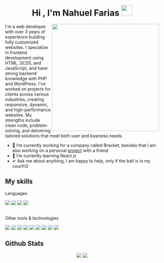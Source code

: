 <h1 align="center"><b>Hi , I'm Nahuel Farias </b><img src="https://media.giphy.com/media/hvRJCLFzcasrR4ia7z/giphy.gif" width="35"></h1>

<!--
**nahuelfariasc/nahuelfariasc** is a ✨ _special_ ✨ repository because its `README.md` (this file) appears on your GitHub profile.
-->

<img align="right" width=350px src="https://camo.githubusercontent.com/2a85a3fe4bc2747c3d6114596fbecf23279aacbc4ad08977c7e2e5ab86d2691d/68747470733a2f2f63646e2e6472696262626c652e636f6d2f75736572732f313237373331322f73637265656e73686f74732f31343733333239382f6d656469612f33396231303435653539333733373538376464363065343263383432326431662e676966">

I'm a web developer with over 3 years of experience building fully customized websites. I specialize in frontend development using HTML, SCSS, and JavaScript, and have strong backend knowledge with PHP and WordPress. I've worked on projects for clients across various industries, creating responsive, dynamic, and high-performance websites. My strengths include clean code, problem-solving, and delivering tailored solutions that meet both user and business needs.

- 🔭 I’m currently working for a company called Bracket, besides that I am also working on a personal <a href="https://www.linkedin.com/feed/update/urn:li:activity:7298759462318727170/" target="blank">project</a> with a friend
- 🌱 I’m currently learning React js
- ✔ Ask me about anything, I am happy to help, only if the ball is in my court!😉<br>

## My skills
Languages

<span>
  <img src="https://img.shields.io/badge/html5-%23E34F26.svg?style=for-the-badge&logo=html5&logoColor=white">
  <img src="https://img.shields.io/badge/php-%23777BB4.svg?style=for-the-badge&logo=php&logoColor=white">
  <img src="https://img.shields.io/badge/javascript-%23323330.svg?style=for-the-badge&logo=javascript&logoColor=%23F7DF1E">
  <img src="https://img.shields.io/badge/css3-%231572B6.svg?style=for-the-badge&logo=css3&logoColor=white">
</span>
<br><br>

Other tools & technologies

<span>
  <img src="https://img.shields.io/badge/SASS-hotpink.svg?style=for-the-badge&logo=SASS&logoColor=whit">
   <img src="https://img.shields.io/badge/WordPress-%23117AC9.svg?style=for-the-badge&logo=WordPress&logoColor=white">
  <img src="https://img.shields.io/badge/gutenberg-%23077CB2.svg?style=for-the-badge&logo=gutenberg&logoColor=white">
  <img src="https://img.shields.io/badge/GULP-%23CF4647.svg?style=for-the-badge&logo=gulp&logoColor=white">
  <img src="https://img.shields.io/badge/NPM-%23CB3837.svg?style=for-the-badge&logo=npm&logoColor=white">
  <img src="https://img.shields.io/badge/asana-F06A6A.svg?style=for-the-badge&logo=asana&logoColor=white">
  <img src="https://img.shields.io/badge/clickup-7B68EE.svg?style=for-the-badge&logo=clickup&logoColor=white">
  <img src="https://img.shields.io/badge/netlify-%23000000.svg?style=for-the-badge&logo=netlify&logoColor=#00C7B7">
  
  <img src="https://img.shields.io/badge/git-%23F05033.svg?style=for-the-badge&logo=git&logoColor=white">
</span>

## Github Stats
<div align="center">
  
  [![](https://github-readme-stats.vercel.app/api?username=nahuelfariasc&show_icons=true&theme=tokyonight&hide_border=true&locale=en)](https://github.com/nahuelfariasc)
  [![](https://github-readme-streak-stats.herokuapp.com/?user=nahuelfariasc&theme=material-palenight)](https://github.com/nahuelfariasc)
</div>


